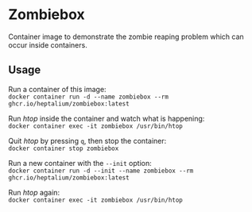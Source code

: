 # Zombiebox

Container image to demonstrate the zombie reaping problem which can occur inside containers.

## Usage

Run a container of this image:\
`docker container run -d --name zombiebox --rm ghcr.io/heptalium/zombiebox:latest`

Run _htop_ inside the container and watch what is happening:\
`docker container exec -it zombiebox /usr/bin/htop`

Quit _htop_ by pressing `q`, then stop the container:\
`docker container stop zombiebox`

Run a new container with the `--init` option:\
`docker container run -d --init --name zombiebox --rm ghcr.io/heptalium/zombiebox:latest`

Run _htop_ again:\
`docker container exec -it zombiebox /usr/bin/htop`
